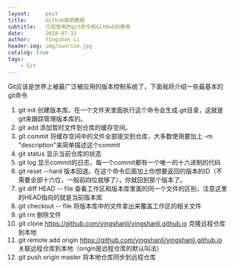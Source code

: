 ```yaml
---
layout:     post
title:      Github简明教程
subtitle:   介绍常用的git命令和GitHub的使用
date:       2018-07-31
author:     Yingshan Li
header-img: img/sunrise.jpg
catalog: true
tags:
    - Git
---
```



Git应该是世界上被最广泛被应用的版本控制系统了，下面我将介绍一些最基本的git命令

1. git init	创建版本库。在一个文件夹里面执行这个命令会生成.git目录，这就是git来跟踪管理版本库的。
2. git add	添加暂时文件到仓库的缓存空间。
3. git commit	将缓存空间中的文件全部提交到仓库，大多数使用要加上 -m "description"来简单描述这个commit
4. git status	显示当前仓库的状态
4. git log	显示commit的日志，每一个commit都有一个唯一的十六进制的代码
5. git reset	--hard 版本回退。在这个命令后面加上你想要返回的版本的ID（不需要全部十六位，一般前四位就够了），你就回到那个版本了。
6. git diff HEAD -- file 查看工作区和版本库里面的同一个文件的区别，注意这里的HEAD指向的就是当前版本库
7. git checkout -- file 将版本库中的文件拿出来覆盖工作区的相关文件
8. git rm 删除文件
9. git clone https://github.com/yingshanli/yingshanli.github.io 克隆远程仓库到本地
10. git remote add origin https://github.com/yingshanli/yingshanli.github.io 关联远程仓库到本地（origin是远程仓库的默认叫法）
11. git push origin master 将本地仓库同步到远程仓库